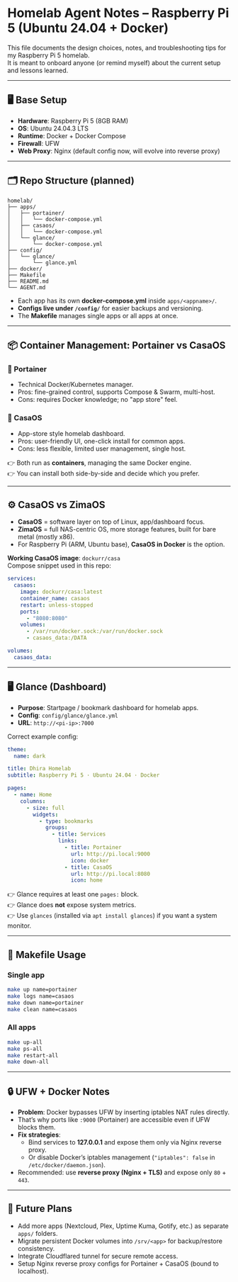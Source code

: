 # Homelab Agent Notes – Raspberry Pi 5 (Ubuntu 24.04 + Docker)

This file documents the design choices, notes, and troubleshooting tips for my Raspberry Pi 5 homelab.  
It is meant to onboard anyone (or remind myself) about the current setup and lessons learned.

---

## 🖥️ Base Setup
- **Hardware**: Raspberry Pi 5 (8GB RAM)
- **OS**: Ubuntu 24.04.3 LTS
- **Runtime**: Docker + Docker Compose
- **Firewall**: UFW
- **Web Proxy**: Nginx (default config now, will evolve into reverse proxy)

---

## 🗂️ Repo Structure (planned)
```
homelab/
├── apps/
│   ├── portainer/
│   │   └── docker-compose.yml
│   ├── casaos/
│   │   └── docker-compose.yml
│   └── glance/
│       └── docker-compose.yml
├── config/
│   └── glance/
│       └── glance.yml
├── docker/
├── Makefile
├── README.md
└── AGENT.md
```

- Each app has its own **docker-compose.yml** inside `apps/<appname>/`.
- **Configs live under `/config/`** for easier backups and versioning.
- The **Makefile** manages single apps or all apps at once.

---

## 📦 Container Management: Portainer vs CasaOS

### 🔹 Portainer
- Technical Docker/Kubernetes manager.
- Pros: fine-grained control, supports Compose & Swarm, multi-host.
- Cons: requires Docker knowledge; no "app store" feel.

### 🔹 CasaOS
- App-store style homelab dashboard.
- Pros: user-friendly UI, one-click install for common apps.
- Cons: less flexible, limited user management, single host.

👉 Both run as **containers**, managing the same Docker engine.  
👉 You can install both side-by-side and decide which you prefer.

---

## ⚙️ CasaOS vs ZimaOS

- **CasaOS** = software layer on top of Linux, app/dashboard focus.
- **ZimaOS** = full NAS-centric OS, more storage features, built for bare metal (mostly x86).
- For Raspberry Pi (ARM, Ubuntu base), **CasaOS in Docker** is the option.

**Working CasaOS image**: `dockurr/casa`  
Compose snippet used in this repo:
```yaml
services:
  casaos:
    image: dockurr/casa:latest
    container_name: casaos
    restart: unless-stopped
    ports:
      - "8080:8080"
    volumes:
      - /var/run/docker.sock:/var/run/docker.sock
      - casaos_data:/DATA

volumes:
  casaos_data:
```

---

## 🖥️ Glance (Dashboard)

- **Purpose**: Startpage / bookmark dashboard for homelab apps.  
- **Config**: `config/glance/glance.yml`  
- **URL**: `http://<pi-ip>:7000`  

Correct example config:
```yaml
theme:
  name: dark

title: Dhira Homelab
subtitle: Raspberry Pi 5 · Ubuntu 24.04 · Docker

pages:
  - name: Home
    columns:
      - size: full
        widgets:
          - type: bookmarks
            groups:
              - title: Services
                links:
                  - title: Portainer
                    url: http://pi.local:9000
                    icon: docker
                  - title: CasaOS
                    url: http://pi.local:8080
                    icon: home
```

👉 Glance requires at least one `pages:` block.  
👉 Glance does **not** expose system metrics.  
👉 Use `glances` (installed via `apt install glances`) if you want a system monitor.

---

## 🔑 Makefile Usage

### Single app
```bash
make up name=portainer
make logs name=casaos
make down name=portainer
make clean name=casaos
```

### All apps
```bash
make up-all
make ps-all
make restart-all
make down-all
```

---

## 🔒 UFW + Docker Notes

- **Problem**: Docker bypasses UFW by inserting iptables NAT rules directly.
- That’s why ports like `:9000` (Portainer) are accessible even if UFW blocks them.
- **Fix strategies**:
  - Bind services to **127.0.0.1** and expose them only via Nginx reverse proxy.
  - Or disable Docker’s iptables management (`"iptables": false` in `/etc/docker/daemon.json`).
- Recommended: use **reverse proxy (Nginx + TLS)** and expose only `80` + `443`.

---

## 📝 Future Plans

- Add more apps (Nextcloud, Plex, Uptime Kuma, Gotify, etc.) as separate `apps/` folders.
- Migrate persistent Docker volumes into `/srv/<app>` for backup/restore consistency.
- Integrate Cloudflared tunnel for secure remote access.
- Setup Nginx reverse proxy configs for Portainer + CasaOS (bound to localhost).
